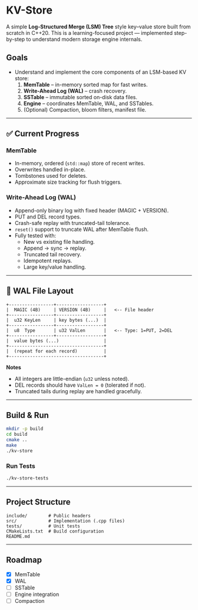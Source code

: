 # KV-Store

A simple **Log-Structured Merge (LSM) Tree** style key–value store built from scratch in C++20.
This is a learning-focused project — implemented step-by-step to understand modern storage engine internals.

## Goals
- Understand and implement the core components of an LSM-based KV store:
  1. **MemTable** – in-memory sorted map for fast writes.
  2. **Write-Ahead Log (WAL)** – crash recovery.
  3. **SSTable** – immutable sorted on-disk data files.
  4. **Engine** – coordinates MemTable, WAL, and SSTables.
  5. (Optional) Compaction, bloom filters, manifest file.

---

## ✅ Current Progress
### **MemTable**
- In-memory, ordered (`std::map`) store of recent writes.
- Overwrites handled in-place.
- Tombstones used for deletes.
- Approximate size tracking for flush triggers.

### **Write-Ahead Log (WAL)**
- Append-only binary log with fixed header (MAGIC + VERSION).
- PUT and DEL record types.
- Crash-safe replay with truncated-tail tolerance.
- `reset()` support to truncate WAL after MemTable flush.
- Fully tested with:
  - New vs existing file handling.
  - Append → sync → replay.
  - Truncated tail recovery.
  - Idempotent replays.
  - Large key/value handling.

---

## 📜 WAL File Layout

```
+-----------------+------------------+
|  MAGIC (4B)     | VERSION (4B)     |   <-- File header
+-----------------+------------------+
|  u32 KeyLen     | key bytes (...)  |
+-----------------+------------------+
|  u8  Type       | u32 ValLen       |   <-- Type: 1=PUT, 2=DEL
+-----------------+------------------+
|  value bytes (...)                 |
+------------------------------------+
|  (repeat for each record)          |
+------------------------------------+
```

**Notes**
- All integers are little-endian (`u32` unless noted).
- DEL records should have `ValLen = 0` (tolerated if not).
- Truncated tails during replay are handled gracefully.

---

## Build & Run
```bash
mkdir -p build
cd build
cmake ..
make
./kv-store
```

### Run Tests
```bash
./kv-store-tests
```

---

## Project Structure
```
include/        # Public headers
src/            # Implementation (.cpp files)
tests/          # Unit tests
CMakeLists.txt  # Build configuration
README.md
```

---

## Roadmap
- [x] MemTable
- [x] WAL
- [ ] SSTable
- [ ] Engine integration
- [ ] Compaction
